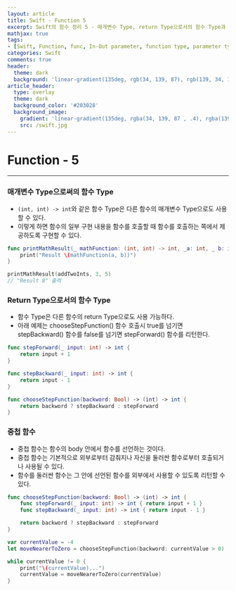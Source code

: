 ```yaml
---
layout: article
title: Swift - Function 5
excerpt: Swift의 함수 정리 5 - 매개변수 Type, return Type으로서의 함수 Type과 중첩 함수
mathjax: true
tags:
- [Swift, Function, func, In-Out parameter, function type, parameter type, return type, nested function]
categories: Swift
comments: true
header:
  theme: dark
  background: 'linear-gradient(135deg, rgb(34, 139, 87), rgb(139, 34, 139))'
article_header:
  type: overlay
  theme: dark
  background_color: '#203028'
  background_image:
    gradient: 'linear-gradient(135deg, rgba(34, 139, 87 , .4), rgba(139, 34, 139, .4))'
    src: /swift.jpg
---
```


# Function - 5

---

### 매개변수 Type으로써의 함수 Type

- `(int, int) -> int`와 같은 함수 Type은 다른 함수의 매개변수 Type으로도 사용할 수 있다.
- 이렇게 하면 함수의 일부 구현 내용을 함수를 호출할 때 함수를 호출하는 쪽에서 제공하도록 구현할 수 있다.

```swift
func printMathResult(_ mathFunction: (int, int) -> int, _a: int, _ b: int) {
	print("Result \(mathFunction(a, b))")
}

printMathResult(addTwoInts, 3, 5)
// "Result 8" 출력
```


### Return Type으로서의 함수 Type

- 함수 Type은 다른 함수의 return Type으로도 사용 가능하다.
- 아래 예제는 chooseStepFunction() 함수 호출시 true를 넘기면 stepBackward() 함수를 false를 넘기면 stepForward() 함수를 리턴한다.

```swift
func stepForward(_ input: int) -> int {
	return input + 1
}

func stepBackward(_ input: int) -> int {
	return input - 1
}

func chooseStepFunction(backword: Bool) -> (int) -> int {
	return backword ? stepBackward : stepForward
}
```


### 중첩 함수

- 중첩 함수는 함수의 body 안에서 함수를 선언하는 것이다.
- 중첩 함수는 기본적으로 외부로부터 감춰지나 자신을 둘러싼 함수로부터 호출되거나 사용될 수 있다.
- 함수를 둘러싼 함수는 그 안에 선언된 함수를 외부에서 사용할 수 있도록 리턴할 수 있다.

```swift
func chooseStepFunction(backword: Bool) -> (int) -> int {
	func stepForward(_ input: int) -> int { return input + 1 }
	func stepBackward(_ input: int) -> int { return input - 1 }

	return backword ? stepBackward : stepForward
}

var currentValue = -4
let moveNearerToZero = chooseStepFunction(backword: currentValue > 0)

while currentValue != 0 {
	print("\(currentValue)...")
	currentValue = moveNearerToZero(currentValue)
}
```
